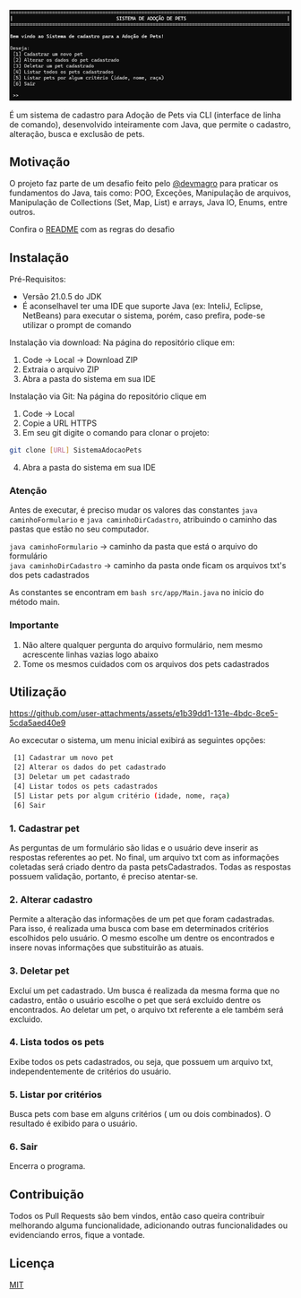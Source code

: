 ![Imagem do Sistema](img/img-sistema.png)

É um sistema de cadastro para Adoção de Pets via CLI (interface de linha de comando), desenvolvido inteiramente com Java, que permite o cadastro, alteração, busca e exclusão de pets.

## Motivação
O projeto faz parte de um desafio feito pelo [@devmagro](https://www.linkedin.com/in/karilho/) para praticar os fundamentos do Java, tais como: POO, Exceções, Manipulação de arquivos, Manipulação de Collections (Set, Map, List) e arrays, Java IO, Enums, entre outros. 

Confira o [README](https://github.com/karilho/desafioCadastro#) com as regras do desafio

## Instalação
Pré-Requisitos:
- Versão 21.0.5 do JDK
- É aconselhavel ter uma IDE que suporte Java (ex: InteliJ, Eclipse, NetBeans) para executar o sistema, porém, caso prefira, pode-se utilizar o prompt de comando 

Instalação via download:
Na página do repositório clique em:
1. Code -> Local -> Download ZIP
2. Extraia o arquivo ZIP
3. Abra a pasta do sistema em sua IDE

Instalação via Git:
Na página do repositório clique em
1. Code -> Local
2. Copie a URL HTTPS
3. Em seu git digite o comando para clonar o projeto:
```bash
git clone [URL] SistemaAdocaoPets
```
4. Abra a pasta do sistema em sua IDE

### Atenção
Antes de executar, é preciso mudar os valores das constantes ```java caminhoFormulario``` e ```java caminhoDirCadastro```, atribuindo o caminho das pastas que estão no seu computador.

```java caminhoFormulario``` -> caminho da pasta que está o arquivo do formulário\
```java caminhoDirCadastro``` -> caminho da pasta onde ficam os arquivos txt's dos pets cadastrados

As constantes se encontram em ```bash src/app/Main.java``` no inicio do método main.

### Importante
1. Não altere qualquer pergunta do arquivo formulário, nem mesmo acrescente linhas vazias logo abaixo
2. Tome os mesmos cuidados com os arquivos dos pets cadastrados

## Utilização

https://github.com/user-attachments/assets/e1b39dd1-131e-4bdc-8ce5-5cda5aed40e9

Ao excecutar o sistema, um menu inicial exibirá as seguintes opções:
```bash
 [1] Cadastrar um novo pet
 [2] Alterar os dados do pet cadastrado
 [3] Deletar um pet cadastrado
 [4] Listar todos os pets cadastrados
 [5] Listar pets por algum critério (idade, nome, raça)
 [6] Sair
```
### 1. Cadastrar pet
As perguntas de um formulário são lidas e o usuário deve inserir as respostas referentes ao pet. No final, um arquivo txt com as informações coletadas será criado dentro da pasta petsCadastrados. Todas as respostas possuem validação, portanto, é preciso atentar-se.

### 2. Alterar cadastro
Permite a alteração das informações de um pet que foram cadastradas. Para isso, é realizada uma busca com base em determinados critérios escolhidos pelo usuário. O mesmo escolhe um dentre os encontrados e insere novas informações que substituirão as atuais.

### 3. Deletar pet
Excluí um pet cadastrado. Um busca é realizada da mesma forma que no cadastro, então o usuário escolhe o pet que será excluido dentre os encontrados. Ao deletar um pet, o arquivo txt referente a ele também será excluido.

### 4. Lista todos os pets
Exibe todos os pets cadastrados, ou seja, que possuem um arquivo txt, independentemente de critérios do usuário.

### 5. Listar por critérios
Busca pets com base em alguns critérios ( um ou dois combinados). O resultado é exibido para o usuário.

### 6. Sair
Encerra o programa.

## Contribuição
Todos os Pull Requests são bem vindos, então caso queira contribuir melhorando alguma funcionalidade, adicionando outras funcionalidades ou evidenciando erros, fique a vontade.

## Licença
[MIT](https://choosealicense.com/licenses/mit/)
